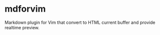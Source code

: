 # mdforvim
Markdown plugin for Vim that convert to HTML current buffer and provide realtime preview.
